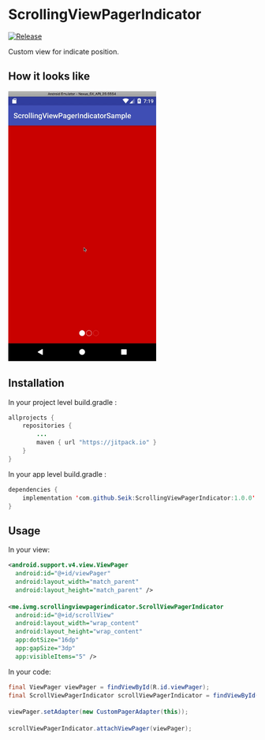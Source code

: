 # ScrollingViewPagerIndicator
[![Release](https://jitpack.io/v/Seik/ScrollingViewPagerIndicator.svg)](https://jitpack.io/#Seik/ScrollingViewPagerIndicator)

Custom view for indicate position.

## How it looks like

<img src="https://raw.githubusercontent.com/Seik/ScrollingViewPagerIndicator/master/demo.gif" width="300" height="548">

## Installation
In your project level build.gradle :

```java
allprojects {
    repositories {
        ...
        maven { url "https://jitpack.io" }
    }
}
```

In your app level build.gradle :

```java
dependencies {
    implementation 'com.github.Seik:ScrollingViewPagerIndicator:1.0.0'
}
```

## Usage

In your view:

```xml
<android.support.v4.view.ViewPager
  android:id="@+id/viewPager"
  android:layout_width="match_parent"
  android:layout_height="match_parent" />

<me.ivmg.scrollingviewpagerindicator.ScrollViewPagerIndicator
  android:id="@+id/scrollView"
  android:layout_width="wrap_content"
  android:layout_height="wrap_content"
  app:dotSize="16dp"
  app:gapSize="3dp"
  app:visibleItems="5" />
```

In your code:

```java
final ViewPager viewPager = findViewById(R.id.viewPager);
final ScrollViewPagerIndicator scrollViewPagerIndicator = findViewById(R.id.scrollView);

viewPager.setAdapter(new CustomPagerAdapter(this));

scrollViewPagerIndicator.attachViewPager(viewPager);
```
